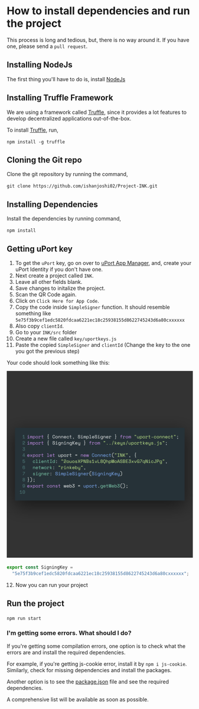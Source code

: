 # How to install dependencies and run the project

This process is long and tedious, but, there is no way around it. If you have one, please send a `pull request`.

## Installing NodeJs

The first thing you'll have to do is, install [NodeJs](https://nodejs.org/en/)

## Installing Truffle Framework

We are using a framework called [Truffle](https://truffleframework.com/), since it provides a lot features to develop decentralized applications out-of-the-box.

To install [Truffle](https://truffleframework.com/), run,

`npm install -g truffle`

## Cloning the Git repo

Clone the git repository by running the command,

`git clone https://github.com/ishanjoshi02/Project-INK.git`

## Installing Dependencies

Install the dependencies by running command,

`npm install`

## Getting uPort key

1. To get the `uPort` key, go on over to [uPort App Manager](https://appmanager.uport.me/), and, create your uPort Identity if you don't have one.
2. Next create a project called `INK`.
3. Leave all other fields blank.
4. Save changes to initalize the project.
5. Scan the QR Code again.
6. Click on `Click Here for App Code`.
7. Copy the code inside `SimpleSigner` function. It should resemble something like `5e75f3b9cef1edc5820fdcaa6221ec18c25938155d8622745243d6a80cxxxxxx`
8. Also copy `clientId`.
9. Go to your `INK/src` folder
10. Create a new file called `key/uportkeys.js`
11. Paste the copied `SimpleSigner` and `clientId` (Change the key to the one you got the previous step)

Your code should look something like this:

<img src="./CodePictures/connector_js_picture.png" alt="connectors file" width="600px">

```javascript
export const SigningKey =
  "5e75f3b9cef1edc5820fdcaa6221ec18c25938155d8622745243d6a80cxxxxxx";
```

12. Now you can run your project

## Run the project

`npm run start`

### I'm getting some errors. What should I do?

If you're getting some compilation errors, one option is to check what the errors are and install the required dependencies.

For example, if you're getting js-cookie error, install it by `npm i js-cookie`. Similarly, check for missing dependencies and install the packages.

Another option is to see the [package.json](package.json) file and see the required dependencies.

A comprehensive list will be available as soon as possible.
